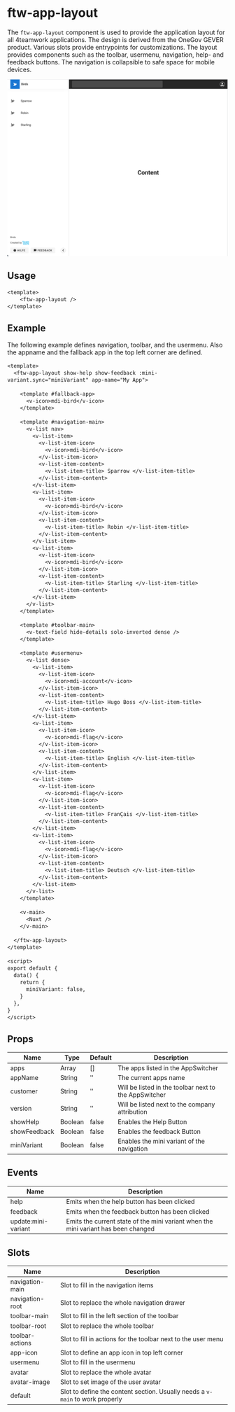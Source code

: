 # ftw-app-layout

The `ftw-app-layout` component is used to provide the application layout for all 4teamwork applications.
The design is derived from the OneGov GEVER product. Various slots provide entrypoints for customizations.
The layout provides components such as the toolbar, usermenu, navigation, help- and feedback buttons.
The navigation is collapsible to safe space for mobile devices.

![App Switcher](./images/app_layout.png)

## Usage

``` vue
<template>
    <ftw-app-layout />
</template>
```

## Example

The following example defines navigation, toolbar, and the usermenu.
Also the appname and the fallback app in the top left corner are defined.

``` vue
<template>
  <ftw-app-layout show-help show-feedback :mini-variant.sync="miniVariant" app-name="My App">

    <template #fallback-app>
      <v-icon>mdi-bird</v-icon>
    </template>

    <template #navigation-main>
      <v-list nav>
        <v-list-item>
          <v-list-item-icon>
            <v-icon>mdi-bird</v-icon>
          </v-list-item-icon>
          <v-list-item-content>
            <v-list-item-title> Sparrow </v-list-item-title>
          </v-list-item-content>
        </v-list-item>
        <v-list-item>
          <v-list-item-icon>
            <v-icon>mdi-bird</v-icon>
          </v-list-item-icon>
          <v-list-item-content>
            <v-list-item-title> Robin </v-list-item-title>
          </v-list-item-content>
        </v-list-item>
        <v-list-item>
          <v-list-item-icon>
            <v-icon>mdi-bird</v-icon>
          </v-list-item-icon>
          <v-list-item-content>
            <v-list-item-title> Starling </v-list-item-title>
          </v-list-item-content>
        </v-list-item>
      </v-list>
    </template>

    <template #toolbar-main>
      <v-text-field hide-details solo-inverted dense />
    </template>

    <template #usermenu>
      <v-list dense>
        <v-list-item>
          <v-list-item-icon>
            <v-icon>mdi-account</v-icon>
          </v-list-item-icon>
          <v-list-item-content>
            <v-list-item-title> Hugo Boss </v-list-item-title>
          </v-list-item-content>
        </v-list-item>
        <v-list-item>
          <v-list-item-icon>
            <v-icon>mdi-flag</v-icon>
          </v-list-item-icon>
          <v-list-item-content>
            <v-list-item-title> English </v-list-item-title>
          </v-list-item-content>
        </v-list-item>
        <v-list-item>
          <v-list-item-icon>
            <v-icon>mdi-flag</v-icon>
          </v-list-item-icon>
          <v-list-item-content>
            <v-list-item-title> FranÇais </v-list-item-title>
          </v-list-item-content>
        </v-list-item>
        <v-list-item>
          <v-list-item-icon>
            <v-icon>mdi-flag</v-icon>
          </v-list-item-icon>
          <v-list-item-content>
            <v-list-item-title> Deutsch </v-list-item-title>
          </v-list-item-content>
        </v-list-item>
      </v-list>
    </template>

    <v-main>
      <Nuxt />
    </v-main>

  </ftw-app-layout>
</template>

<script>
export default {
  data() {
    return {
      miniVariant: false,
    }
  },
}
</script>
```

## Props

| Name         | Type    | Default | Description                                           |
|--------------|---------|---------|-------------------------------------------------------|
| apps         | Array   | []      | The apps listed in the AppSwitcher                    |
| appName      | String  | ''      | The current apps name                                 |
| customer     | String  | ''      | Will be listed in the toolbar next to the AppSwitcher |
| version      | String  | ''      | Will be listed next to the company attribution        |
| showHelp     | Boolean | false   | Enables the Help Button                               |
| showFeedback | Boolean | false   | Enables the feedback Button                           |
| miniVariant  | Boolean | false   | Enables the mini variant of the navigation            |

## Events

| Name                | Description                                                                        |
|---------------------|------------------------------------------------------------------------------------|
| help                | Emits when the help button has been clicked                                        |
| feedback            | Emits when the feedback button has been clicked                                    |
| update:mini-variant | Emits the current state of the mini variant when the mini variant has been changed |

## Slots

| Name            | Description                                                                   |
|-----------------|-------------------------------------------------------------------------------|
| navigation-main | Slot to fill in the navigation items                                          |
| navigation-root | Slot to replace the whole navigation drawer                                   |
| toolbar-main    | Slot to fill in the left section of the toolbar                               |
| toolbar-root    | Slot to replace the whole toolbar                                             |
| toolbar-actions | Slot to fill in actions for the toolbar next to the user menu                 |
| app-icon        | Slot to define an app icon in top left corner                                 |
| usermenu        | Slot to fill in the usermenu                                                  |
| avatar          | Slot to replace the whole avatar                                              |
| avatar-image    | Slot to set image of the user avatar                                          |
| default         | Slot to define the content section. Usually needs a `v-main` to work properly |
